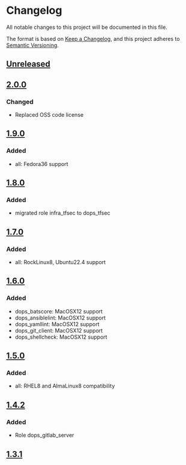 # Changelog

All notable changes to this project will be documented in this file.

The format is based on [Keep a Changelog](https://keepachangelog.com/en/1.0.0/),
and this project adheres to [Semantic Versioning](https://semver.org/spec/v2.0.0.html).

## [Unreleased]

## [2.0.0]

### Changed

- Replaced OSS code license

## [1.9.0]

### Added

- all: Fedora36 support

## [1.8.0]

### Added

- migrated role infra_tfsec to dops_tfsec

## [1.7.0]

### Added

- all: RockLinux8, Ubuntu22.4 support

## [1.6.0]

### Added

- dops_batscore: MacOSX12 support
- dops_ansiblelint: MacOSX12 support
- dops_yamllint: MacOSX12 support
- dops_git_client: MacOSX12 support
- dops_shellcheck: MacOSX12 support

## [1.5.0]

### Added

- all: RHEL8 and AlmaLinux8 compatibility

## [1.4.2]

### Added

- Role dops_gitlab_server

## [1.3.1]

[Unreleased]: https://github.com/serdigital64/aplatform64/compare/2.0.0...HEAD
[2.0.0]: https://github.com/serdigital64/aplatform64/compare/1.9.0...2.0.0
[1.9.0]: https://github.com/serdigital64/aplatform64/compare/1.8.0...1.9.0
[1.8.0]: https://github.com/serdigital64/aplatform64/compare/1.7.0...1.8.0
[1.7.0]: https://github.com/serdigital64/aplatform64/compare/1.6.0...1.7.0
[1.6.0]: https://github.com/serdigital64/aplatform64/compare/1.5.0...1.6.0
[1.5.0]: https://github.com/serdigital64/aplatform64/compare/1.4.2...1.5.0
[1.4.2]: https://github.com/serdigital64/aplatform64/compare/1.3.1...1.4.2
[1.3.1]: https://github.com/serdigital64/aplatform64/releases/tag/1.3.1
